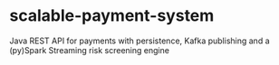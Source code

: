 # scalable-payment-system
Java REST API for payments with persistence, Kafka publishing and a (py)Spark Streaming risk screening engine
